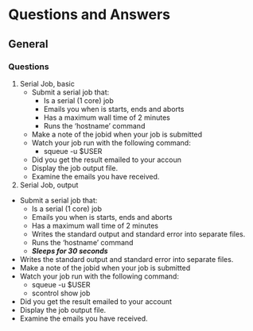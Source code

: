 # Questions and Answers

## General

### Questions

1. Serial Job, basic
   - Submit a serial job that:
     * Is a serial (1 core) job 
     * Emails you when is starts, ends and aborts
     * Has a maximum wall time of 2 minutes
     * Runs the ‘hostname’ command
   - Make a note of the jobid when your job is submitted
   - Watch your job run with the following command:
     * squeue -u $USER
   - Did you get the result emailed to your accoun
   - Display the job output file.
   - Examine the emails you have received.
1. Serial Job, output
  - Submit a serial job that: 
     * Is a serial (1 core) job 
     * Emails you when is starts, ends and aborts
     * Has a maximum wall time of 2 minutes
     * Writes the standard output and standard error into separate files.
     * Runs the ‘hostname’ command
     * ***Sleeps for 30 seconds***
  - Writes the standard output and standard error into separate files.
  - Make a note of the jobid when your job is submitted
  - Watch your job run with the following command:
     * squeue -u $USER
     * scontrol show job <jobid>
  - Did you get the result emailed to your account
  - Display the job output file.
  - Examine the emails you have received.


